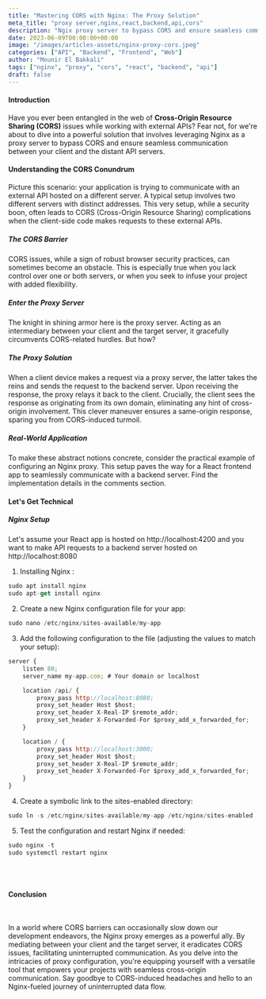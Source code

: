 ```yaml
---
title: "Mastering CORS with Nginx: The Proxy Solution"
meta_title: "proxy server,nginx,react,backend,api,cors"
description: "Ngix proxy server to bypass CORS and ensure seamless communication between your client and the distant API servers."
date: 2023-06-09T00:00:00+00:00
image: "/images/articles-assets/nginx-proxy-cors.jpeg"
categories: ["API", "Backend", "Frontend", "Web"]
author: "Mounir El Bakkali"
tags: ["nginx", "proxy", "cors", "react", "backend", "api"]
draft: false
---
```


#### Introduction
Have you ever been entangled in the web of <b> Cross-Origin Resource Sharing (CORS)</b> issues while working with external APIs? Fear not, for we're about to dive into a powerful solution that involves leveraging Nginx as a proxy server to bypass CORS and ensure seamless communication between your client and the distant API servers.

#### Understanding the CORS Conundrum
Picture this scenario: your application is trying to communicate with an external API hosted on a different server. A typical setup involves two different servers with distinct addresses. This very setup, while a security boon, often leads to CORS (Cross-Origin Resource Sharing) complications when the client-side code makes requests to these external APIs.

#####  The CORS Barrier
CORS issues, while a sign of robust browser security practices, can sometimes become an obstacle. This is especially true when you lack control over one or both servers, or when you seek to infuse your project with added flexibility.

#####  Enter the Proxy Server
The knight in shining armor here is the proxy server. Acting as an intermediary between your client and the target server, it gracefully circumvents CORS-related hurdles. But how?

#####  The Proxy Solution
When a client device makes a request via a proxy server, the latter takes the reins and sends the request to the backend server. Upon receiving the response, the proxy relays it back to the client. Crucially, the client sees the response as originating from its own domain, eliminating any hint of cross-origin involvement. This clever maneuver ensures a same-origin response, sparing you from CORS-induced turmoil.

#####  Real-World Application
To make these abstract notions concrete, consider the practical example of configuring an Nginx proxy. This setup paves the way for a React frontend app to seamlessly communicate with a backend server. Find the implementation details in the comments section.


#### Let's Get Technical

#####  Nginx Setup

Let's assume your React app is hosted on http://localhost:4200 and you want to make API requests to a backend server hosted on http://localhost:8080


1. Installing Nginx :


```javascript
sudo apt install nginx
sudo apt-get install nginx
```

2. Create a new Nginx configuration file for your app:


```javascript
sudo nano /etc/nginx/sites-available/my-app

```
3. Add the following configuration to the file (adjusting the values to match your setup):


```javascript
server {
    listen 80;
    server_name my-app.com; # Your domain or localhost

    location /api/ {
        proxy_pass http://localhost:8080; 
        proxy_set_header Host $host;
        proxy_set_header X-Real-IP $remote_addr;
        proxy_set_header X-Forwarded-For $proxy_add_x_forwarded_for;
    }

    location / {
        proxy_pass http://localhost:3000; 
        proxy_set_header Host $host;
        proxy_set_header X-Real-IP $remote_addr;
        proxy_set_header X-Forwarded-For $proxy_add_x_forwarded_for;
    }
}
```

4. Create a symbolic link to the sites-enabled directory:


```javascript
sudo ln -s /etc/nginx/sites-available/my-app /etc/nginx/sites-enabled
```


5. Test the configuration and restart Nginx if needed:
 
    
```javascript
sudo nginx -t
sudo systemctl restart nginx
```
<br>
<br>


#### Conclusion
<br>

In a world where CORS barriers can occasionally slow down our development endeavors, the Nginx proxy emerges as a powerful ally. By mediating between your client and the target server, it eradicates CORS issues, facilitating uninterrupted communication. As you delve into the intricacies of proxy configuration, you're equipping yourself with a versatile tool that empowers your projects with seamless cross-origin communication. Say goodbye to CORS-induced headaches and hello to an Nginx-fueled journey of uninterrupted data flow. 